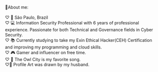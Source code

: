 <br>🌺About me:<br />
<br>♡ 📍 São Paulo, Brazil<br />
♡ 💻 Information Security Professional with 6 years of professional experience. Passionate for both Technical and Governance fields in Cyber Security.
<br>♡ 📚 Currently studying to take my Exin Ethical Hacker(CEH) Certification and improving my programming and cloud skills.<br />
♡ 🎮 Gamer and influencer on free time.
<br>♡ 🎵 The Owl City is my favorite song.<br />
♡🐇 Profile Art was drawn by my husband.
